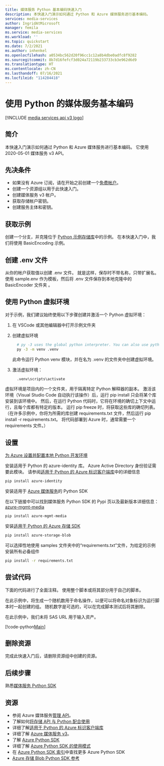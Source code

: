 ```yaml
---
title: 媒体服务 Python 基本编码快速入门
description: 本快速入门演示如何通过 Python 和 Azure 媒体服务进行基本编码。
services: media-services
author: IngridAtMicrosoft
manager: femila
ms.service: media-services
ms.workload: ''
ms.topic: quickstart
ms.date: 7/2/2021
ms.author: inhenkel
ms.openlocfilehash: a0534bc562d20f96cc1c12a8b4dbe0adfc8f9282
ms.sourcegitcommit: 8b7d16fefcf3d024a72119b233733cb3e962d6d9
ms.translationtype: HT
ms.contentlocale: zh-CN
ms.lasthandoff: 07/16/2021
ms.locfileid: "114284418"
---
```

# <a name="media-services-basic-encoding-with-python"></a>使用 Python 的媒体服务基本编码

[!INCLUDE [media services api v3 logo](./includes/v3-hr.md)]

## <a name="introduction"></a>简介

本快速入门演示如何通过 Python 和 Azure 媒体服务进行基本编码。 它使用 2020-05-01 媒体服务 v3 API。

## <a name="prerequisites"></a>先决条件

- 如果没有 Azure 订阅，请在开始之前创建一个[免费帐户](https://azure.microsoft.com/free/?WT.mc_id=A261C142F)。
- 创建一个资源组以用于此快速入门。
- 创建媒体服务 v3 帐户。
- 获取存储帐户密钥。
- 创建服务主体和密钥。

## <a name="get-the-sample"></a>获取示例

创建一个分支，并克隆位于 [Python 示例存储库](https://github.com/Azure-Samples/media-services-v3-python)中的示例。 在本快速入门中，我们将使用 BasicEncoding 示例。

## <a name="create-the-env-file"></a>创建 .env 文件

从你的帐户获取值以创建 .env 文件。 就是这样，保存时不带名称，只带扩展名。  使用 sample.env 作为模板，然后将 .env 文件保存到本地克隆中的 BasicEncoder 文件夹 。

## <a name="use-python-virtual-environments"></a>使用 Python 虚拟环境
对于示例，我们建议始终使用以下步骤创建并激活一个 Python 虚拟环境：

1. 在 VSCode 或其他编辑器中打开示例文件夹
2. 创建虚拟环境

    ``` bash
      # py -3 uses the global python interpreter. You can also use python -m venv .venv.
      py -3 -m venv .venv
    ```

   此命令运行 Python venv 模块，并在名为 .venv 的文件夹中创建虚拟环境。

3. 激活虚拟环境：

    ``` bash
      .venv\scripts\activate
    ```

  虚拟环境是项目内的一个文件夹，用于隔离特定 Python 解释器的副本。 激活该环境（Visual Studio Code 自动执行该操作）后，运行 pip install 只会将某个库安装到该环境中。 然后，在运行 Python 代码时，它将在环境的确切上下文中运行，且每个库都有特定的版本。 运行 pip freeze 时，将获取这些库的确切列表。 （在许多示例中，你将为所需的库创建 requirements.txt 文件，然后运行 pip install -r requirements.txt。 将代码部署到 Azure 时，通常需要一个 requirements 文件。）

## <a name="set-up"></a>设置

[为 Azure 设置并配置本地 Python 开发环境](/azure/developer/python/configure-local-development-environment)

安装适用于 Python 的 azure-identity 库。 Azure Active Directory 身份验证需要此模块。 请参阅[适用于 Python 的 Azure 标识客户端库](/python/api/overview/azure/identity-readme#environment-variables)中的详细信息

  ``` bash
  pip install azure-identity
  ```

安装适用于 [Azure 媒体服务](/python/api/overview/azure/media-services)的 Python SDK

在以下链接中可以找到媒体服务 Python SDK 的 Pypi 页以及最新版本详细信息：[azure-mgmt-media](https://pypi.org/project/azure-mgmt-media/)

  ``` bash
  pip install azure-mgmt-media
  ```

安装[适用于 Python 的 Azure 存储 SDK](https://pypi.org/project/azure-storage-blob/)

  ``` bash
  pip install azure-storage-blob
  ```

可以选择性地使用 samples 文件夹中的“requirements.txt”文件，为给定的示例安装所有必备组件

  ``` bash
  pip install -r requirements.txt
  ```

## <a name="try-the-code"></a>尝试代码

下面的代码进行了全面注释。  使用整个脚本或将其部分用于自己的脚本。

在此示例中，将生成一个随机数用于命名操作，以便可以将命名对象标识为运行脚本时一起创建的组。  随机数字是可选的，可以在完成脚本测试后将其删除。

在此示例中，我们未将 SAS URL 用于输入资产。

[!code-python[Main](../../../media-services-v3-python/BasicEncoding/basic-encoding.py)]

## <a name="delete-resources"></a>删除资源

完成此快速入门后，请删除资源组中创建的资源。

## <a name="next-steps"></a>后续步骤

熟悉[媒体服务 Python SDK](/python/api/azure-mgmt-media/)

## <a name="resources"></a>资源

- 参阅 Azure 媒体服务[管理 API](/python/api/overview/azure/mediaservices/management)。
- 了解如何[将存储 API 与 Python 配合使用](/azure/developer/python/azure-sdk-example-storage-use?tabs=cmd)
- 详细了解[适用于 Python 的 Azure 标识客户端库](/python/api/overview/azure/identity-readme#environment-variables)
- 详细了解 [Azure 媒体服务 v3](./media-services-overview.md)。
- 了解 [Azure Python SDK](/azure/developer/python)
- 详细了解 [Azure Python SDK 的使用模式](/azure/developer/python/azure-sdk-library-usage-patterns)
- 在 [Azure Python SDK 索引](/azure/developer/python/azure-sdk-library-package-index)中查找更多 Azure Python SDK
- [Azure 存储 Blob Python SDK 参考](/python/api/azure-storage-blob/)